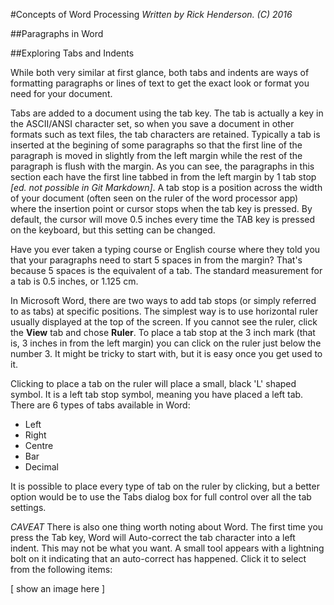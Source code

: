 #Concepts of Word Processing
_Written by Rick Henderson. (C) 2016_

##Paragraphs in Word

##Exploring Tabs and Indents

While both very similar at first glance, both tabs and indents are ways of formatting paragraphs or lines of text to get 
the exact look or format you need for your document.

Tabs are added to a document using the tab key. The tab is actually a key in the ASCII/ANSI character set, so when you 
save a document in other formats such as text files, the tab characters are retained. Typically a tab is inserted at the 
begining of some paragraphs so that the first line of the paragraph is moved in slightly from the left margin while the rest 
of the paragraph is flush with the margin. As you can see, the paragraphs in this section each have the first line tabbed 
in from the left margin by 1 tab stop _[ed. not possible in Git Markdown]_. A tab stop is a position across the width of your document (often seen on the ruler 
of the word processor app) where the insertion point or cursor stops when the tab key is pressed. By default, the cursor 
will move 0.5 inches every time the TAB key is pressed on the keyboard, but this setting can be changed.

Have you ever taken a typing course or English course where they told you that your paragraphs need to start 5 spaces 
in from the margin? That's because 5 spaces is the equivalent of a tab. The standard measurement for a tab is 0.5 inches, 
or 1.125 cm.

In Microsoft Word, there are two ways to add tab stops (or simply referred to as tabs) at specific positions. The simplest way is 
to use horizontal ruler usually displayed  at the top of the screen. If you cannot see the ruler, click the __View__ tab and 
chose __Ruler__. To place a tab stop at the 3 inch mark  (that is, 3 inches in from the left margin) you can click on the ruler
just below the number 3. It might be tricky to start with, but it is easy once you get used to it. 

Clicking to place a tab on the ruler will place a small, black 'L' shaped symbol. It is a left tab stop symbol, meaning you have
placed a left tab. There are 6 types of tabs available in Word:

* Left
* Right
* Centre
* Bar
* Decimal

It is possible to place every type of tab on the ruler by clicking, but a better option would be to use the Tabs dialog box for 
full control over all the tab settings.

_CAVEAT_
There is also one thing worth noting about Word. The first time you press the Tab key, Word will Auto-correct the tab character
into a left indent. This may not be what you want. A small tool appears with a lightning bolt on it indicating that an 
auto-correct has happened. Click it to select from the following items:

[ show an image here ]



